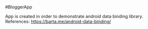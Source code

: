 #BloggerApp

App is created in order to demonstrate android data binding library.
References: https://barta.me/android-data-binding/

